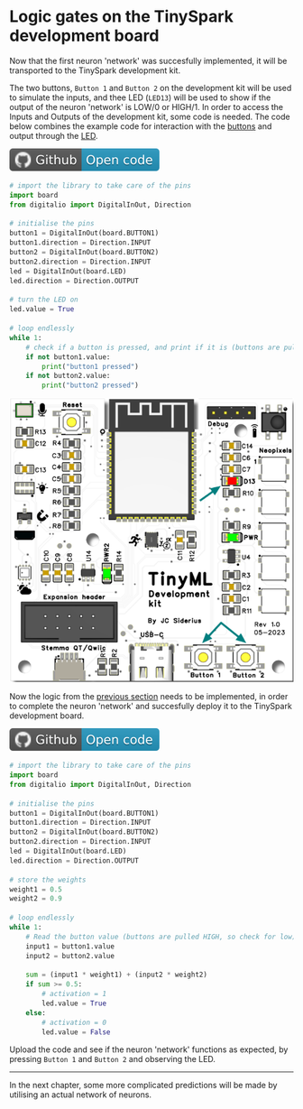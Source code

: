 # Logic gates on the TinySpark development board

Now that the first neuron 'network' was succesfully implemented, it will be transported to the TinySpark development kit.

The two buttons, `Button 1` and `Button 2` on the development kit will be used to simulate the inputs, and thee LED (`LED13`) will be used to show if the output of the neuron 'network' is LOW/0 or HIGH/1. In order to access the Inputs and Outputs of the development kit, some code is needed. The code below combines the example code for interaction with the [buttons](https://github.com/j-siderius/TinySpark/blob/main/docs/assets/examples/buttons.py) and output through the [LED](https://github.com/j-siderius/TinySpark/blob/main/docs/assets/examples/led.py).

[![Open In Github](../assets/images/github-badge.svg)](https://github.com/j-siderius/TinySpark/blob/main/docs/assets/examples/input_output.py)

```python title="input_output.py"
# import the library to take care of the pins
import board
from digitalio import DigitalInOut, Direction

# initialise the pins
button1 = DigitalInOut(board.BUTTON1)
button1.direction = Direction.INPUT
button2 = DigitalInOut(board.BUTTON2)
button2.direction = Direction.INPUT
led = DigitalInOut(board.LED)
led.direction = Direction.OUTPUT

# turn the LED on
led.value = True

# loop endlessly
while 1:
    # check if a button is pressed, and print if it is (buttons are pulled HIGH, so check for low)
    if not button1.value:
        print("button1 pressed")
    if not button2.value:
        print("button2 pressed")
```

![TinyML development board LED and button](../assets/images/devboard_led_button.png)

Now the logic from the [previous section](../chapter1/logic_gates.md) needs to be implemented, in order to complete the neuron 'network' and succesfully deploy it to the TinySpark development board.

[![Open In Github](../assets/images/github-badge.svg)](https://github.com/j-siderius/TinySpark/blob/main/docs/assets/examples/OR_gate.py)

```python title="OR_gate.py"
# import the library to take care of the pins
import board
from digitalio import DigitalInOut, Direction

# initialise the pins
button1 = DigitalInOut(board.BUTTON1)
button1.direction = Direction.INPUT
button2 = DigitalInOut(board.BUTTON2)
button2.direction = Direction.INPUT
led = DigitalInOut(board.LED)
led.direction = Direction.OUTPUT

# store the weights
weight1 = 0.5
weight2 = 0.9

# loop endlessly
while 1:
    # Read the button value (buttons are pulled HIGH, so check for low)
    input1 = button1.value
    input2 = button2.value

    sum = (input1 * weight1) + (input2 * weight2)
    if sum >= 0.5:
        # activation = 1
        led.value = True
    else:
        # activation = 0
        led.value = False
```

Upload the code and see if the neuron 'network' functions as expected, by pressing `Button 1` and `Button 2` and observing the LED.

---

In the next chapter, some more complicated predictions will be made by utilising an actual network of neurons.